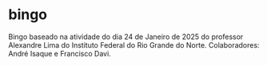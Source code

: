 # bingo
Bingo baseado na atividade do dia 24 de Janeiro de 2025 do professor Alexandre Lima do Instituto Federal do Rio Grande do Norte.
Colaboradores: André Isaque e Francisco Davi.
